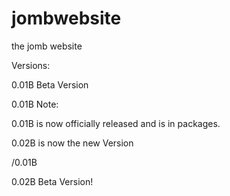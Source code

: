 # jombwebsite
the jomb website

Versions:

0.01B Beta Version 

0.01B Note:

0.01B is now officially released and is in packages.

0.02B is now the new Version

/0.01B

0.02B Beta Version!
